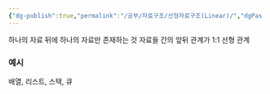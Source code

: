 ```yaml
---
{"dg-publish":true,"permalink":"/공부/자료구조/선형자료구조(Linear)/","dgPassFrontmatter":true}
---
```


하나의 자료 뒤에 하나의 자료만 존재하는 것
자료들 간의 앞뒤 관계가 1:1 선형 관계

### 예시
배열, 리스트, 스택, 큐